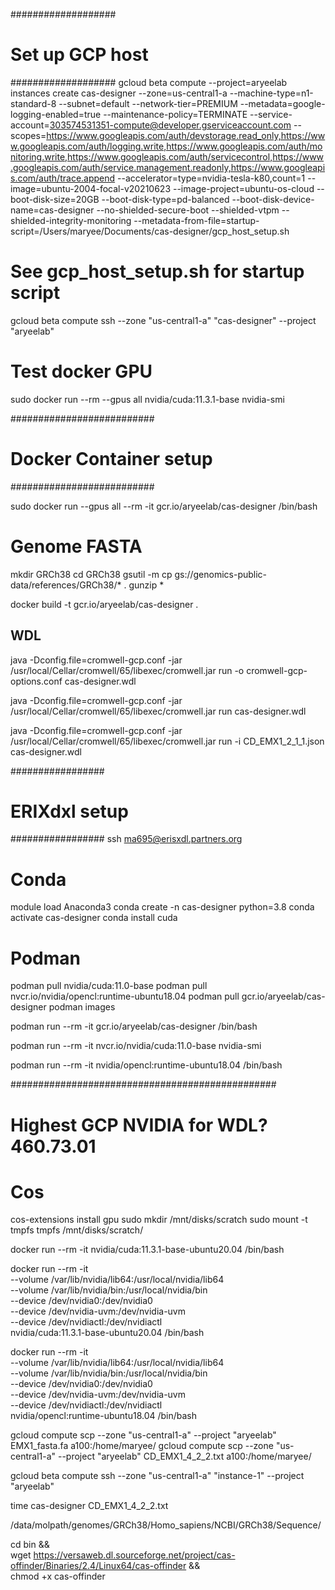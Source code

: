 ###################
# Set up GCP host #
###################
gcloud beta compute --project=aryeelab instances create cas-designer --zone=us-central1-a --machine-type=n1-standard-8 --subnet=default --network-tier=PREMIUM --metadata=google-logging-enabled=true --maintenance-policy=TERMINATE --service-account=303574531351-compute@developer.gserviceaccount.com --scopes=https://www.googleapis.com/auth/devstorage.read_only,https://www.googleapis.com/auth/logging.write,https://www.googleapis.com/auth/monitoring.write,https://www.googleapis.com/auth/servicecontrol,https://www.googleapis.com/auth/service.management.readonly,https://www.googleapis.com/auth/trace.append --accelerator=type=nvidia-tesla-k80,count=1 --image=ubuntu-2004-focal-v20210623 --image-project=ubuntu-os-cloud --boot-disk-size=20GB --boot-disk-type=pd-balanced --boot-disk-device-name=cas-designer --no-shielded-secure-boot --shielded-vtpm --shielded-integrity-monitoring --metadata-from-file=startup-script=/Users/maryee/Documents/cas-designer/gcp_host_setup.sh
# See gcp_host_setup.sh for startup script
gcloud beta compute ssh --zone "us-central1-a" "cas-designer" --project "aryeelab"


# Test docker GPU
sudo docker run --rm --gpus all nvidia/cuda:11.3.1-base nvidia-smi

##########################
# Docker Container setup #
##########################

sudo docker run --gpus all --rm -it gcr.io/aryeelab/cas-designer /bin/bash

# Genome FASTA
mkdir GRCh38
cd GRCh38
gsutil -m cp gs://genomics-public-data/references/GRCh38/* .
gunzip *


docker build -t gcr.io/aryeelab/cas-designer .



## WDL

java -Dconfig.file=cromwell-gcp.conf -jar /usr/local/Cellar/cromwell/65/libexec/cromwell.jar run -o cromwell-gcp-options.conf cas-designer.wdl

java -Dconfig.file=cromwell-gcp.conf -jar /usr/local/Cellar/cromwell/65/libexec/cromwell.jar run cas-designer.wdl

java -Dconfig.file=cromwell-gcp.conf -jar /usr/local/Cellar/cromwell/65/libexec/cromwell.jar run -i CD_EMX1_2_1_1.json cas-designer.wdl


#################
# ERIXdxl setup #
#################
ssh ma695@erisxdl.partners.org


# Conda

module load Anaconda3
conda create -n cas-designer python=3.8
conda activate cas-designer
conda install cuda

# Podman

podman pull nvidia/cuda:11.0-base
podman pull nvcr.io/nvidia/opencl:runtime-ubuntu18.04
podman pull gcr.io/aryeelab/cas-designer
podman images 

podman run --rm -it gcr.io/aryeelab/cas-designer /bin/bash

podman run --rm -it nvcr.io/nvidia/cuda:11.0-base nvidia-smi


podman run --rm -it nvidia/opencl:runtime-ubuntu18.04 /bin/bash




################################################

# Highest GCP NVIDIA for WDL? 460.73.01



# Cos

cos-extensions install gpu
sudo mkdir /mnt/disks/scratch
sudo mount -t tmpfs tmpfs /mnt/disks/scratch/


docker run --rm -it nvidia/cuda:11.3.1-base-ubuntu20.04 /bin/bash

docker run --rm -it \
 --volume /var/lib/nvidia/lib64:/usr/local/nvidia/lib64 \
 --volume /var/lib/nvidia/bin:/usr/local/nvidia/bin \
 --device /dev/nvidia0:/dev/nvidia0 \
 --device /dev/nvidia-uvm:/dev/nvidia-uvm \
 --device /dev/nvidiactl:/dev/nvidiactl \
 nvidia/cuda:11.3.1-base-ubuntu20.04 /bin/bash

docker run --rm -it \
 --volume /var/lib/nvidia/lib64:/usr/local/nvidia/lib64 \
 --volume /var/lib/nvidia/bin:/usr/local/nvidia/bin \
 --device /dev/nvidia0:/dev/nvidia0 \
 --device /dev/nvidia-uvm:/dev/nvidia-uvm \
 --device /dev/nvidiactl:/dev/nvidiactl \
 nvidia/opencl:runtime-ubuntu18.04 /bin/bash





gcloud compute scp --zone "us-central1-a" --project "aryeelab" EMX1_fasta.fa a100:/home/maryee/
gcloud compute scp --zone "us-central1-a" --project "aryeelab" CD_EMX1_4_2_2.txt a100:/home/maryee/



gcloud beta compute ssh --zone "us-central1-a" "instance-1" --project "aryeelab"


time cas-designer CD_EMX1_4_2_2.txt 


/data/molpath/genomes/GRCh38/Homo_sapiens/NCBI/GRCh38/Sequence/



cd bin &&\
wget https://versaweb.dl.sourceforge.net/project/cas-offinder/Binaries/2.4/Linux64/cas-offinder &&\
chmod +x cas-offinder



